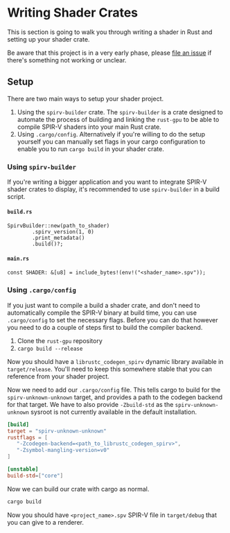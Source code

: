 # Writing Shader Crates

This is section is going to walk you through writing a shader in Rust and
setting up your shader crate.

Be aware that this project is in a very early phase, please [file an
issue](https://github.com/EmbarkStudios/rust-gpu/issues) if there's something
not working or unclear.

## Setup
There are two main ways to setup your shader project.

1. Using the `spirv-builder` crate.
   The `spirv-builder` is a crate designed to automate the process of building
   and linking the `rust-gpu` to be able to compile SPIR-V shaders into your
   main Rust crate.
2. Using `.cargo/config`.
   Alternatively if you're willing to do the setup yourself you can manually set
   flags in your cargo configuration to enable you to run `cargo build` in your
   shader crate.


### Using `spirv-builder`
If you're writing a bigger application and you want to integrate SPIR-V shader
crates to display, it's recommended to use `spirv-builder` in a build script.

#### `build.rs`
```rust,no_run
SpirvBuilder::new(path_to_shader)
        .spirv_version(1, 0)
        .print_metadata()
        .build()?;
```

#### `main.rs`
```rust,no_run
const SHADER: &[u8] = include_bytes!(env!("<shader_name>.spv"));
```

### Using `.cargo/config`
If you just want to compile a build a shader crate, and don't need to
automatically compile the SPIR-V binary at build time, you can use
`.cargo/config` to set the necessary flags. Before you can do that however you
need to do a couple of steps first to build the compiler backend.

1. Clone the `rust-gpu` repository
2. `cargo build --release`

Now you should have a `librustc_codegen_spirv` dynamic library available in
`target/release`. You'll need to keep this somewhere stable that you can
reference from your shader project.

Now we need to add our `.cargo/config` file. This tells cargo to build for the
`spirv-unknown-unknown` target, and provides a path to the codegen backend for
that target. We have to also provide `-Zbuild-std` as the
`spirv-unknown-unknown` sysroot is not currently available in the
default installation.


```toml
[build]
target = "spirv-unknown-unknown"
rustflags = [
   "-Zcodegen-backend=<path_to_librustc_codegen_spirv>",
   "-Zsymbol-mangling-version=v0"
]

[unstable]
build-std=["core"]
```

Now we can build our crate with cargo as normal. 
```bash
cargo build
```

Now you should have `<project_name>.spv` SPIR-V file in `target/debug` that you
can give to a renderer.
